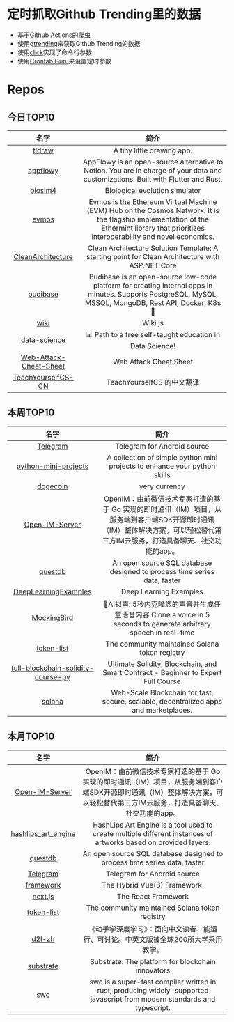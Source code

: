 # 定时抓取Github Trending里的数据
* 基于[Github Actions](https://docs.github.com/en/actions)的爬虫
* 使用[gtrending](https://github.com/hedythedev/gtrending)来获取Github Trending的数据
* 使用[click](https://github.com/pallets/click)实现了命令行参数
* 使用[Crontab Guru](https://crontab.guru/)来设置定时参数

# Repos
## 今日TOP10 
<!-- START OF DAILY_TOP10_REPOS -->
| 名字 | 简介 |
| :----: | :----: |
| [tldraw](https://github.com/tldraw/tldraw) | A tiny little drawing app. |
| [appflowy](https://github.com/AppFlowy-IO/appflowy) | AppFlowy is an open-source alternative to Notion. You are in charge of your data and customizations. Built with Flutter and Rust. |
| [biosim4](https://github.com/davidrmiller/biosim4) | Biological evolution simulator |
| [evmos](https://github.com/tharsis/evmos) | Evmos is the Ethereum Virtual Machine (EVM) Hub on the Cosmos Network. It is the flagship implementation of the Ethermint library that prioritizes interoperability and novel economics. |
| [CleanArchitecture](https://github.com/ardalis/CleanArchitecture) | Clean Architecture Solution Template: A starting point for Clean Architecture with ASP.NET Core |
| [budibase](https://github.com/Budibase/budibase) | Budibase is an open-source low-code platform for creating internal apps in minutes. Supports PostgreSQL, MySQL, MSSQL, MongoDB, Rest API, Docker, K8s 🚀 |
| [wiki](https://github.com/Requarks/wiki) | Wiki.js | A modern and powerful wiki app built on Node.js |
| [data-science](https://github.com/ossu/data-science) | 📊 Path to a free self-taught education in Data Science! |
| [Web-Attack-Cheat-Sheet](https://github.com/riramar/Web-Attack-Cheat-Sheet) | Web Attack Cheat Sheet |
| [TeachYourselfCS-CN](https://github.com/izackwu/TeachYourselfCS-CN) | TeachYourselfCS 的中文翻译 | A Chinese translation of TeachYourselfCS |
<!-- END OF DAILY_TOP10_REPOS -->

## 本周TOP10
<!-- START OF WEEKLY_TOP10_REPOS -->
| 名字 | 简介 |
| :----: | :----: |
| [Telegram](https://github.com/DrKLO/Telegram) | Telegram for Android source |
| [python-mini-projects](https://github.com/Python-World/python-mini-projects) | A collection of simple python mini projects to enhance your python skills |
| [dogecoin](https://github.com/dogecoin/dogecoin) | very currency |
| [Open-IM-Server](https://github.com/OpenIMSDK/Open-IM-Server) | OpenIM：由前微信技术专家打造的基于 Go 实现的即时通讯（IM）项目，从服务端到客户端SDK开源即时通讯（IM）整体解决方案，可以轻松替代第三方IM云服务，打造具备聊天、社交功能的app。 |
| [questdb](https://github.com/questdb/questdb) | An open source SQL database designed to process time series data, faster |
| [DeepLearningExamples](https://github.com/NVIDIA/DeepLearningExamples) | Deep Learning Examples |
| [MockingBird](https://github.com/babysor/MockingBird) | 🚀AI拟声: 5秒内克隆您的声音并生成任意语音内容 Clone a voice in 5 seconds to generate arbitrary speech in real-time |
| [token-list](https://github.com/solana-labs/token-list) | The community maintained Solana token registry |
| [full-blockchain-solidity-course-py](https://github.com/smartcontractkit/full-blockchain-solidity-course-py) | Ultimate Solidity, Blockchain, and Smart Contract - Beginner to Expert Full Course | Python Edition |
| [solana](https://github.com/solana-labs/solana) | Web-Scale Blockchain for fast, secure, scalable, decentralized apps and marketplaces. |
<!-- END OF WEEKLY_TOP10_REPOS -->

## 本月TOP10
<!-- START OF MONTHLY_TOP10_REPOS -->
| 名字 | 简介 |
| :----: | :----: |
| [Open-IM-Server](https://github.com/OpenIMSDK/Open-IM-Server) | OpenIM：由前微信技术专家打造的基于 Go 实现的即时通讯（IM）项目，从服务端到客户端SDK开源即时通讯（IM）整体解决方案，可以轻松替代第三方IM云服务，打造具备聊天、社交功能的app。 |
| [hashlips_art_engine](https://github.com/HashLips/hashlips_art_engine) | HashLips Art Engine is a tool used to create multiple different instances of artworks based on provided layers. |
| [questdb](https://github.com/questdb/questdb) | An open source SQL database designed to process time series data, faster |
| [Telegram](https://github.com/DrKLO/Telegram) | Telegram for Android source |
| [framework](https://github.com/nuxt/framework) | The Hybrid Vue(3) Framework. |
| [next.js](https://github.com/vercel/next.js) | The React Framework |
| [token-list](https://github.com/solana-labs/token-list) | The community maintained Solana token registry |
| [d2l-zh](https://github.com/d2l-ai/d2l-zh) | 《动手学深度学习》：面向中文读者、能运行、可讨论。中英文版被全球200所大学采用教学。 |
| [substrate](https://github.com/paritytech/substrate) | Substrate: The platform for blockchain innovators |
| [swc](https://github.com/swc-project/swc) | swc is a super-fast compiler written in rust; producing widely-supported javascript from modern standards and typescript. |
<!-- END OF MONTHLY_TOP10_REPOS -->
